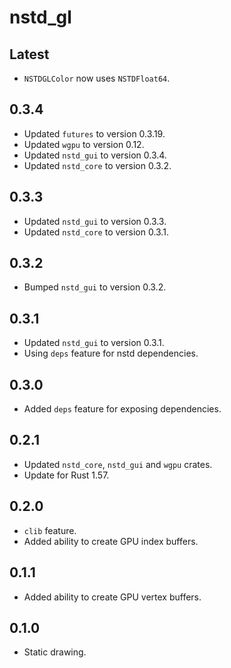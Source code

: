 # nstd_gl
## Latest
- `NSTDGLColor` now uses `NSTDFloat64`.
## 0.3.4
- Updated `futures` to version 0.3.19.
- Updated `wgpu` to version 0.12.
- Updated `nstd_gui` to version 0.3.4.
- Updated `nstd_core` to version 0.3.2.
## 0.3.3
- Updated `nstd_gui` to version 0.3.3.
- Updated `nstd_core` to version 0.3.1.
## 0.3.2
- Bumped `nstd_gui` to version 0.3.2.
## 0.3.1
- Updated `nstd_gui` to version 0.3.1.
- Using `deps` feature for nstd dependencies.
## 0.3.0
- Added `deps` feature for exposing dependencies.
## 0.2.1
- Updated `nstd_core`, `nstd_gui` and `wgpu` crates.
- Update for Rust 1.57.
## 0.2.0
- `clib` feature.
- Added ability to create GPU index buffers.
## 0.1.1
- Added ability to create GPU vertex buffers.
## 0.1.0
- Static drawing.
